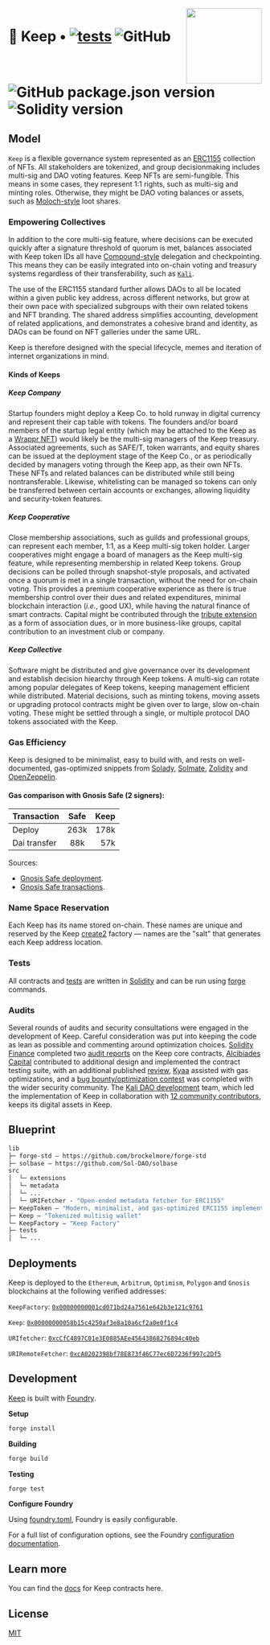 <img align="right" width="150" height="150" top="0" src="./assets/KALI_K.jpg">

# 🏯 Keep • [![tests](https://github.com/kalidao/keep/actions/workflows/tests.yml/badge.svg)](https://github.com/kalidao/keep/actions/workflows/tests.yml) ![GitHub](https://img.shields.io/github/license/kalidao/keep) ![GitHub package.json version](https://img.shields.io/github/package-json/v/kalidao/keep) ![Solidity version](https://img.shields.io/badge/solidity-%3E%3D%200.8.17-lightgrey)

## Model

`Keep` is a flexible governance system represented as an [ERC1155](https://ethereum.org/en/developers/docs/standards/tokens/erc-1155/) collection of NFTs. All stakeholders are tokenized, and group decisionmaking includes multi-sig and DAO voting features. Keep NFTs are semi-fungible. This means in some cases, they represent 1:1 rights, such as multi-sig and minting roles. Otherwise, they might be DAO voting balances or assets, such as [Moloch-style](https://github.com/MolochVentures/moloch) loot shares.

### Empowering Collectives

In addition to the core multi-sig feature, where decisions can be executed quickly after a signature threshold of quorum is met, balances associated with Keep token IDs all have [Compound-style](https://github.com/compound-finance/compound-protocol/tree/master/contracts/Governance) delegation and checkpointing. This means they can be easily integrated into on-chain voting and treasury systems regardless of their transferability, such as [`Kali`](https://github.com/kalidao/keep/blob/main/src/extensions/dao/Kali.sol).

The use of the ERC1155 standard further allows DAOs to all be located within a given public key address, across different networks, but grow at their own pace with specialized subgroups with their own related tokens and NFT branding. The shared address simplifies accounting, development of related applications, and demonstrates a cohesive brand and identity, as DAOs can be found on NFT galleries under the same URL.

Keep is therefore designed with the special lifecycle, memes and iteration of internet organizations in mind.

#### Kinds of Keeps

##### Keep Company

Startup founders might deploy a Keep Co. to hold runway in digital currency and represent their cap table with tokens. The founders and/or board members of the startup legal entity (which may be attached to the Keep as a [Wrappr NFT](https://www.wrappr.wtf/)) would likely be the multi-sig managers of the Keep treasury. Associated agreements, such as SAFE/T, token warrants, and equity shares can be issued at the deployment stage of the Keep Co., or as periodically decided by managers voting through the Keep app, as their own NFTs. These NFTs and related balances can be distributed while still being nontransferable. Likewise, whitelisting can be managed so tokens can only be transferred between certain accounts or exchanges, allowing liquidity and security-token features.

##### Keep Cooperative

Close membership associations, such as guilds and professional groups, can represent each member, 1:1, as a Keep multi-sig token holder. Larger cooperatives might engage a board of managers as the Keep multi-sig feature, while representing membership in related Keep tokens. Group decisions can be polled through snapshot-style proposals, and activated once a quorum is met in a single transaction, without the need for on-chain voting. This provides a premium cooperative experience as there is true membership control over their dues and related expenditures, minimal blockchain interaction (*i.e.*, good UX), while having the natural finance of smart contracts. Capital might be contributed through the [tribute extension](https://github.com/kalidao/tribute-router) as a form of association dues, or in more business-like groups, capital contribution to an investment club or company.

##### Keep Collective

Software might be distributed and give governance over its development and establish decision hiearchy through Keep tokens. A multi-sig can rotate among popular delegates of Keep tokens, keeping management efficient while distributed. Material decisions, such as minting tokens, moving assets or upgrading protocol contracts might be given over to large, slow on-chain voting. These might be settled through a single, or multiple protocol DAO tokens associated with the Keep.

### Gas Efficiency

Keep is designed to be minimalist, easy to build with, and rests on well-documented, gas-optimized snippets from [Solady](https://github.com/Vectorized/solady), [Solmate](https://github.com/transmissions11/solmate), [Zolidity](https://github.com/z0r0z/zolidity) and [OpenZeppelin](https://github.com/OpenZeppelin/openzeppelin-contracts).

#### Gas comparison with Gnosis Safe (2 signers):

| Transaction   | Safe          | Keep  |
| ------------- |:-------------:| -----:|
| Deploy        | 263k          | 178k |
| Dai transfer  | 88k           | 57k |

Sources:

* [Gnosis Safe deployment](https://help.gnosis-safe.io/en/articles/4290276-costs-of-creating-a-safe).
* [Gnosis Safe transactions](https://help.gnosis-safe.io/en/articles/4933491-gas-estimation).

### Name Space Reservation

Each Keep has its name stored on-chain. These names are unique and reserved by the Keep [create2](https://docs.openzeppelin.com/cli/2.8/deploying-with-create2) factory — names are the "salt" that generates each Keep address location.

### Tests

All contracts and [tests](https://github.com/kalidao/keep/tree/main/test) are written in [Solidity](https://github.com/ethereum/solidity) and can be run using [forge](https://github.com/foundry-rs/forge-std) commands.

### Audits

Several rounds of audits and security consultations were engaged in the development of Keep. Careful consideration was put into keeping the code as lean as possible and commenting around optimization choices. [Solidity Finance](https://solidity.finance/) completed two [audit reports](https://github.com/kalidao/keep/tree/main/audit) on the Keep core contracts, [Alcibiades Capital](https://alcibiades.capital/) contributed to additional design and implemented the contract testing suite, with an additional published [review](https://alcibiades.capital/blog/kali-multi-sig/), [Kyaa](https://kyaa.xyz/) assisted with gas optimizations, and a [bug bounty/optimization contest](https://twitter.com/z0r0zzz/status/1586396812855738369?s=20&t=xBKblOvBBd2lpnEaBndNZg) was completed with the wider security community. The [Kali DAO development](https://www.kali.gg/) team, which led the implementation of Keep in collaboration with [12 community contributors](https://github.com/kalidao/keep/blob/main/src/Keep.sol#L9), keeps its digital assets in Keep.

## Blueprint

```ml
lib
├─ forge-std — https://github.com/brockelmore/forge-std
├─ solbase — https://github.com/Sol-DAO/solbase
src
│  └─ extensions
│  └─ metadata
│  └─ ...
│  └─ URIFetcher - "Open-ended metadata fetcher for ERC1155"
├─ KeepToken — "Modern, minimalist, and gas-optimized ERC1155 implementation with Compound-style voting and flexible permissioning scheme"
├─ Keep — "Tokenized multisig wallet"
└─ KeepFactory — "Keep Factory"
├─ tests
│  └─ ...
```

## Deployments

Keep is deployed to the `Ethereum`, `Arbitrum`, `Optimism`, `Polygon` and `Gnosis` blockchains at the following verified addresses:

`KeepFactory`: [`0x00000000001cd071bd24a7561e642b3e121c9761`](https://etherscan.io/address/0x00000000001cd071bd24a7561e642b3e121c9761#code)

`Keep`: [`0x00000000058b15c4250af3e8a10a6cf2a0e0f1c4`](https://etherscan.io/address/0x00000000058b15c4250af3e8a10a6cf2a0e0f1c4#code)

`URIfetcher`: [`0xcCfC4897C01e3E0885AEe45643868276894c40eb`](https://etherscan.io/address/0xccfc4897c01e3e0885aee45643868276894c40eb#code)

`URIRemoteFetcher`: [`0xcA0202398bf78E873f46C77ec6D7236f997c2Df5`](https://etherscan.io/address/0xca0202398bf78e873f46c77ec6d7236f997c2df5#code)

## Development

[Keep](https://github.com/kalidao/keep) is built with [Foundry](https://github.com/gakonst/foundry).

**Setup**
```bash
forge install
```

**Building**
```bash
forge build
```

**Testing**
```bash
forge test
```

**Configure Foundry**

Using [foundry.toml](./foundry.toml), Foundry is easily configurable.

For a full list of configuration options, see the Foundry [configuration documentation](https://github.com/gakonst/foundry/blob/master/config/README.md#all-options).

## Learn more 

You can find the [docs](https://keep-kalico.vercel.app/) for Keep contracts here.

## License

[MIT](https://github.com/kalidao/keep/blob/main/LICENSE)
